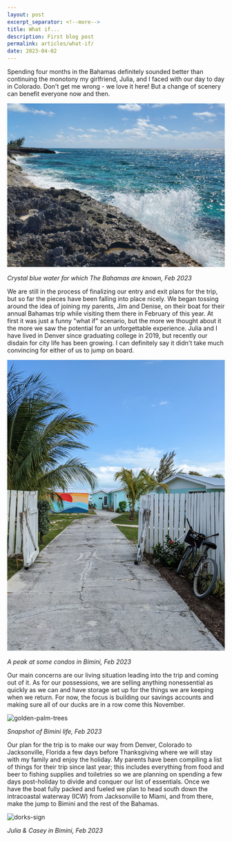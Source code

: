 ```yaml
---
layout: post
excerpt_separator: <!--more-->
title: What if...
description: First blog post
permalink: articles/what-if/
date: 2023-04-02
---
```

Spending four months in the Bahamas definitely sounded better than continuing the monotony my girlfriend, Julia, and I faced with our day to day in Colorado. Don't get me wrong - we love it here! But a change of scenery can benefit everyone now and then.

![crashing-waves](/images/crashing_waves.jpg)

*Crystal blue water for which The Bahamas are known, Feb 2023*

We are still in the process of finalizing our entry and exit plans for the trip, but so far the pieces have been falling into place nicely. We began tossing around the idea of joining my parents, Jim and Denise, on their boat for their annual Bahamas trip while visiting them there in February of this year. At first it was just a funny "what if" scenario, but the more we thought about it the more we saw the potential for an unforgettable experience. Julia and I have lived in Denver since graduating college in 2019, but recently our disdain for city life has been growing. I can definitely say it didn't take much convincing for either of us to jump on board.

![sunset-bicycle](/images/sunset-bicycle.jpg)

*A peak at some condos in Bimini, Feb 2023*

Our main concerns are our living situation leading into the trip and coming out of it. As for our possessions, we are selling anything nonessential as quickly as we can and have storage set up for the things we are keeping when we return. For now, the focus is building our savings accounts and making sure all of our ducks are in a row come this November.

![golden-palm-trees](/images/golden-palm-trees.jpg)

*Snapshot of Bimini life, Feb 2023*

Our plan for the trip is to make our way from Denver, Colorado to Jacksonville, Florida a few days before Thanksgiving where we will stay with my family and enjoy the holiday. My parents have been compiling a list of things for their trip since last year; this includes everything from food and beer to fishing supplies and toiletries so we are planning on spending a few days post-holiday to divide and conquer our list of essentials. Once we have the boat fully packed and fueled we plan to head south down the intracoastal waterway (ICW) from Jacksonville to Miami, and from there, make the jump to Bimini and the rest of the Bahamas. 

![dorks-sign](/images/dorks-sign.jpg)

*Julia & Casey in Bimini, Feb 2023*
